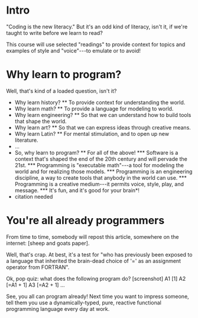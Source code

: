 # Intro
"Coding is the new literacy."
But it's an odd kind of literacy, isn't it, if we're taught to write before we learn to read?

This course will use selected "readings" to provide context for topics and examples of style and "voice"---to emulate or to avoid!

# Why learn to program?
Well, that's kind of a loaded question, isn't it?
* Why learn history?
** To provide context for understanding the world.
* Why learn math?
** To provide a language for modeling to world.
* Why learn engineering?
** So that we can understand how to build tools that shape the world.
* Why learn art?
** So that we can express ideas through creative means.
* Why learn Latin?
** For mental stimulation, and to open up new literature.
* ...
* So, why learn to program?
** For all of the above!
*** Software is a context that's shaped the end of the 20th century and will pervade the 21st.
*** Programming is "executable math"---a tool for modeling the world and for realizing those models.
*** Programming is an engineering discipline, a way to create tools that anybody in the world can use.
*** Programming is a creative medium---it permits voice, style, play, and message.
*** It's fun, and it's good for your brain*!
* citation needed

# You're all already programmers
From time to time, somebody will repost this article, somewhere on the internet:
[sheep and goats paper].

Well, that's crap. At best, it's a test for "who has previously been exposed to a language that inherited the brain-dead choice of '=' as an assignment operator from FORTRAN".

Ok, pop quiz: what does the following program do?
[screenshot]
A1 [1]
A2 [=A1 + 1]
A3 [=A2 + 1]
...

See, you all can program already! Next time you want to impress someone, tell them you use a dynamically-typed, pure, reactive functional programming language every day at work.
